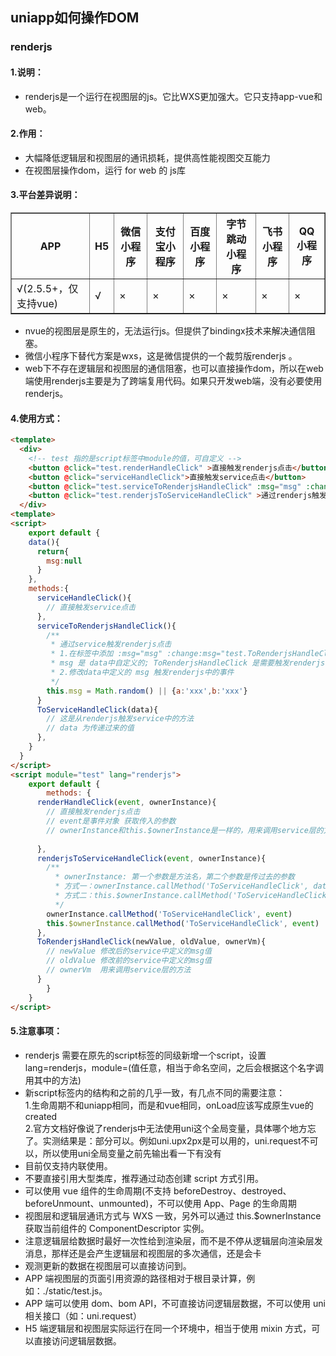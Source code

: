 ## uniapp如何操作DOM
### renderjs
#### 1.说明：
* renderjs是一个运行在视图层的js。它比WXS更加强大。它只支持app-vue和web。  
#### 2.作用：
* 大幅降低逻辑层和视图层的通讯损耗，提供高性能视图交互能力
* 在视图层操作dom，运行 for web 的 js库
#### 3.平台差异说明：
<table border>
	<tr>
		<th>APP</th>
		<th>H5</th>
    <th>微信小程序</th>
   	<th>支付宝小程序</th>  			
   	<th>百度小程序</th>  			
   	<th>字节跳动小程序</th>  			
   	<th>飞书小程序</th>  			
   	<th>QQ小程序</th>  			
	</tr>
	<tr>
    	<td>√(2.5.5+，仅支持vue)</td>
    	<td>√</td>
    	<td>×</td>
    	<td>×</td>
    	<td>×</td>
    	<td>×</td>
    	<td>×</td>
    	<td>×</td>
   </tr>
</table>  

* nvue的视图层是原生的，无法运行js。但提供了bindingx技术来解决通信阻塞。  
* 微信小程序下替代方案是wxs，这是微信提供的一个裁剪版renderjs 。 
* web下不存在逻辑层和视图层的通信阻塞，也可以直接操作dom，所以在web端使用renderjs主要是为了跨端复用代码。如果只开发web端，没有必要使用renderjs。  
####  4.使用方式：
```html
<template>
  <div>
    <!-- test 指的是script标签中module的值，可自定义 -->
    <button @click="test.renderHandleClick" >直接触发renderjs点击</button>
    <button @click="serviceHandleClick">直接触发service点击</button>
    <button @click="test.serviceToRenderjsHandleClick" :msg="msg" :change:msg="test.ToRenderjsHandleClick">通过service触发renderjs点击</button>
    <button @click="test.renderjsToServiceHandleClick" >通过renderjs触发service点击</button>
  </div>
<template>
<script>
	export default {
    data(){
      return{
        msg:null
      }
    },
    methods:{
      serviceHandleClick(){
        // 直接触发service点击
      },
      serviceToRenderjsHandleClick(){
        /**
         * 通过service触发renderjs点击
         * 1.在标签中添加 :msg="msg" :change:msg="test.ToRenderjsHandleClick"
         * msg 是 data中自定义的; ToRenderjsHandleClick 是需要触发renderjs中需要触发的事件名称
         * 2.修改data中定义的 msg 触发renderjs中的事件
         */
        this.msg = Math.random() || {a:'xxx',b:'xxx'}
      }
      ToServiceHandleClick(data){
        // 这是从renderjs触发service中的方法
        // data 为传递过来的值
      },
    }
  }
</script>
<script module="test" lang="renderjs">
	export default {  
		methods: {
      renderHandleClick(event, ownerInstance){
        // 直接触发renderjs点击
        // event是事件对象 获取传入的参数        
        // ownerInstance和this.$ownerInstance是一样的，用来调用service层的方法 
         
      },
      renderjsToServiceHandleClick(event, ownerInstance){
        /**
          * ownerInstance: 第一个参数是方法名，第二个参数是传过去的参数
          * 方式一：ownerInstance.callMethod('ToServiceHandleClick', data) 
          * 方式二：this.$ownerInstance.callMethod('ToServiceHandleClick', data)
          */
        ownerInstance.callMethod('ToServiceHandleClick', event) 
        this.$ownerInstance.callMethod('ToServiceHandleClick', event)
      },
      ToRenderjsHandleClick(newValue, oldValue, ownerVm){
        // newValue 修改后的service中定义的msg值
        // oldValue 修改前的service中定义的msg值
        // ownerVm  用来调用service层的方法 
      }
		}
	}
</script>

```
#### 5.注意事项：
* renderjs 需要在原先的script标签的同级新增一个script，设置lang=renderjs，module=(值任意，相当于命名空间，之后会根据这个名字调用其中的方法)  
* 新script标签内的结构和之前的几乎一致，有几点不同的需要注意：  
 1.生命周期不和uniapp相同，而是和vue相同，onLoad应该写成原生vue的created  
 2.官方文档好像说了renderjs中无法使用uni这个全局变量，具体哪个地方忘了。实测结果是：部分可以。例如uni.upx2px是可以用的，uni.request不可以，所以使用uni全局变量之前先输出看一下有没有  
* 目前仅支持内联使用。
* 不要直接引用大型类库，推荐通过动态创建 script 方式引用。
* 可以使用 vue 组件的生命周期(不支持 beforeDestroy、destroyed、beforeUnmount、unmounted)，不可以使用 App、Page 的生命周期
* 视图层和逻辑层通讯方式与 WXS 一致，另外可以通过 this.$ownerInstance 获取当前组件的 ComponentDescriptor 实例。
* 注意逻辑层给数据时最好一次性给到渲染层，而不是不停从逻辑层向渲染层发消息，那样还是会产生逻辑层和视图层的多次通信，还是会卡
* 观测更新的数据在视图层可以直接访问到。
* APP 端视图层的页面引用资源的路径相对于根目录计算，例如：./static/test.js。
* APP 端可以使用 dom、bom API，不可直接访问逻辑层数据，不可以使用 uni 相关接口（如：uni.request）
* H5 端逻辑层和视图层实际运行在同一个环境中，相当于使用 mixin 方式，可以直接访问逻辑层数据。